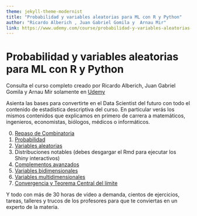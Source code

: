 ```yaml
---
theme: jekyll-theme-modernist
title: "Probabilidad y variables aleatorias para ML con R y Python"
author: "Ricardo Alberich , Juan Gabriel Gomila y  Arnau Mir"
link: https://www.udemy.com/course/probabilidad-y-variables-aleatorias-para-ml-con-r-y-python/?couponCode=B85F8D52148DF5AAD8F7
---
```



# Probabilidad y variables aleatorias para ML con R y Python

Consulta el curso completo creado por Ricardo Alberich, Juan Gabriel Gomila y Arnau Mir solamente en [Udemy](https://www.udemy.com/course/probabilidad-y-variables-aleatorias-para-ml-con-r-y-python/?couponCode=B85F8D52148DF5AAD8F7)

Asienta las bases para convertirte en el Data Scientist del futuro con todo el contenido de estadística descriptiva del curso. En particular verás los mismos contenidos que explicamos en primero de carrera a matemáticos, ingenieros, economistas, biólogos, médicos o informáticos. 

0. [Repaso de Combinatoria](https://joanby.github.io/probabilidad/Tema_0_Prerequisitos)
1. [Probabilidad](https://joanby.github.io/probabilidad/Tema_1_Probabilidad)
2. [Variables aleatorias](https://joanby.github.io/probabilidad/Tema_2_VA)
3. Distribuciones notables (debes desgargar el Rmd para ejecutar los Shiny interactivos)
4. [Complementos avanzados](https://joanby.github.io/probabilidad/Tema_4_Momentos)
5. [Variables bidimensionales](https://joanby.github.io/probabilidad/Tema_5_Varias-Variables)
6. [Variables multidimensionales](https://joanby.github.io/probabilidad/Tema_6_Varias-Variables)
7. [Convergencia y Teorema Central del límite](https://joanby.github.io/probabilidad/Tema_7_TCL)

Y todo con más de 30 horas de vídeo a demanda, cientos de ejercicios, tareas, talleres y trucos de los profesores para que te conviertas en un experto de la materia.
